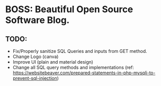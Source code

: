# BOSS: Beautiful Open Source Software Blog.
## TODO:
- Fix/Properly sanitize SQL Queries and inputs from GET method.
- Change Logo (canva)
- Improve UI (plain and material design)
- Change all SQL query methods and implementations (ref: https://websitebeaver.com/prepared-statements-in-php-mysqli-to-prevent-sql-injection)
